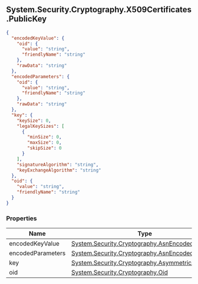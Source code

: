 
<h2 id="tocS_System.Security.Cryptography.X509Certificates.PublicKey">System.Security.Cryptography.X509Certificates.PublicKey</h2>

<a id="schemasystem.security.cryptography.x509certificates.publickey"></a>
<a id="schema_System.Security.Cryptography.X509Certificates.PublicKey"></a>
<a id="tocSsystem.security.cryptography.x509certificates.publickey"></a>
<a id="tocssystem.security.cryptography.x509certificates.publickey"></a>

```json
{
  "encodedKeyValue": {
    "oid": {
      "value": "string",
      "friendlyName": "string"
    },
    "rawData": "string"
  },
  "encodedParameters": {
    "oid": {
      "value": "string",
      "friendlyName": "string"
    },
    "rawData": "string"
  },
  "key": {
    "keySize": 0,
    "legalKeySizes": [
      {
        "minSize": 0,
        "maxSize": 0,
        "skipSize": 0
      }
    ],
    "signatureAlgorithm": "string",
    "keyExchangeAlgorithm": "string"
  },
  "oid": {
    "value": "string",
    "friendlyName": "string"
  }
}

```

### Properties

|Name|Type|Required|Restrictions|Description|
|---|---|---|---|---|
|encodedKeyValue|[System.Security.Cryptography.AsnEncodedData](../Models/system.security.cryptography.asnencodeddata.md)|false|none|none|
|encodedParameters|[System.Security.Cryptography.AsnEncodedData](../Models/system.security.cryptography.asnencodeddata.md)|false|none|none|
|key|[System.Security.Cryptography.AsymmetricAlgorithm](../Models/system.security.cryptography.asymmetricalgorithm.md)|false|none|none|
|oid|[System.Security.Cryptography.Oid](../Models/system.security.cryptography.oid.md)|false|none|none|


